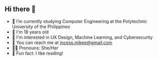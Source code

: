 ## Hi there 👋

- 🩷 I’m currently studying Computer Engineering at the Polytechnic University of the Philippines
- 🌸 I'm 18 years old
- 🍥 I'm interested in UX Design, Machine Learning, and Cybersecurity
- 💌 You can reach me at incess.mikee@gmail.com 
- 🏳️‍🌈 Pronouns: She/Her
- 🎀 Fun fact: I like reading! 
